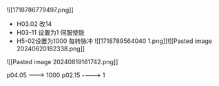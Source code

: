 ![[1718786779497.png]]
- H03.02  改14
- H03-11 设置为1             伺服使能
- H5-02设置为1000          每转脉冲
 ![[1718789564040 1.png]]![[Pasted image 20240620182338.png]]

![[Pasted image 20240819161742.png]]



p04.05 ---> 1000
p02.15 ----> 1